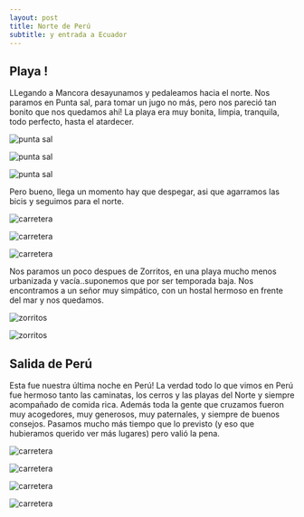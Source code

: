 ```yaml
---
layout: post
title: Norte de Perú
subtitle: y entrada a Ecuador
---
```


## Playa !

LLegando a Mancora desayunamos y pedaleamos hacia el norte. Nos paramos en Punta sal, para tomar un jugo no más, pero nos pareció tan bonito que nos quedamos ahí! La playa era muy bonita, limpia, tranquila, todo perfecto, hasta el atardecer.

![punta sal](https://lh3.googleusercontent.com/xv_KNFryLVIXpxnsx-6cKPyxJCl_lK2PDZsSKhdR8ojuWxtKX2Z22jtH42CE20TG6brVkiTuXwdPcPCtdgonjmiXZ5D4sdNWHXfrnrSMCB50DruESk5xbwltXJrOp4f8ZKxipS0EFyA2PfB4A9SDlthDmZrvomzE-Dl0lih2vMXl0wsuMn-T2YR0aGRd9ha_40KmhqKdpeRjZL0DHbxy8jGASN-Ad2lEhM3nULuN3qUuGD0j0OLAg8hXKga66ZLdlV9425t6hDU4Wz0mkaWL-F8eH1vO4rJNFglDyfb55q1QbEzmqh6CvdcPtKu5X9XCmiEIMD8-qF57DCeRKKgQoVP1ogMEWB5PHFcbOKqq1tYvjCk-8SxbcamNzJU1ujWU4rCua5NQr76zLz1LwJkK_vXxqKQ93YtKmYFojsZx0_gjCBdfd4jPZ9q6yWW1ZADPo4l4piX0B5ItpDqYicSDIRkDEnCph1mJKK4zIqa-BrA_RhaV3HBfD0Ulkt6HAJggLlVskA1Jn9OdfyoRCPI-K91JVOH7RH2f9OYRF4f21ThEY3mwwyJYIg-v6MCODuuDeYDv4BTwrkTBSPcoaIuAC9rgQqNMNjMPdRMCjn2buRwCg9kbTP4O68xRHBzkIubWTlSgDFhQIBNWuwWv8DNzCtrtRHb65MC4Heuz=w1176-h661-no)

![punta sal](https://lh3.googleusercontent.com/wR-DmoXnF1MaXuMtER_DVB7GdJfj81O1RVzSQq6FFHqpoIr6hU5A3nyojYB0BRyobVcu0zX7E9FKYLNHa4tLlXlDYw5ZqM8DQTCxRPYg1XhqgubAA_bIseSIDcIvsAJMpzoJB8wKNBKrkW-E55iMTqv2m6xCy51Wpu3LkyMoAyI2wEj5wEZ1ypwr5eeDBdhy49qkW0N9XwtNZaiffYnAwblHdxx9iora-OdcUXMk6K0LKN_u1a5QM3hnYbxLskH-BhloQ0IQBucOkV2FHQVOeAMjYoxQqjmAUn29uBFHNKneG5w3AS35yGMEF3ZpmCy5ZzPMUwYiaLklY0ni1tVeM0dfOCjyM9sCuromBolem3lmbaEiFO7f7YKiecMgeH9XkuD0Yk-4tuKgSu38-2J9G8TTDBEM0QYejJxaZUVvR6q8DsytXdP8RSaF6Y6vazGkDz5i5--sjomurYKfWNAFtWppfk2z6H76QwkPqzbtn-gRLaRBBrtB10d1jwY14-v-48I3l7CJNaTtXYvWpL2_KqUoIueXO5yh28uZU5_sCU6-yQMZWDKTBZn6PJOMjzlV5kpzoRagtrPfllrdaz91i1Riv6WaFWfetNgvmuWfOU1ubGXCY4IA-C0acgBldMk7--LeIiXEmQlTd_on-sDjyHuRfWuZbDSUrqmm=w1176-h661-no)

![punta sal](https://lh3.googleusercontent.com/uqLxwMjSTABnZRDfEvXE5Hoy9kWVVnTsu4XF-hTQkxItIwspMZx29sCxrTheqVYigtmvC-DO8316syzWdl9LUPaO_PMh9DealhrwkyqS2g623soKObs8wwtN-RNpRCESWP1Avvcrmd_CWGYkBlstvKUNhHXe39a-S1WR1RYfKSGdDevDN3Jr4CzbW4dwUl1asH6mXYBs58Rc9V3VmG156AIDTpLPoLbEyz_7J7FuUsbWNPTwPWSvdo8JmoJDwner8ow-0Rz4NOrGGbS0uOZbiEIRuHgbvoE8g9Rvazm_dfJP1lc7IFwlb-btntUIwi_XtiWcS17ZwJ86WzLnU5CGsTHKFSprtFMhFMVAShWToSmg_DRUvJecUNhxUwZ0cT1tNO2yfUqCvitiqG9yp9ftb9M0I2hPDnoDh85yCBlIJI4ZPJpo9BYbJ_wjqtsOHOJ4jCs9hv4CzAarkqF6kjVqcwFOX9QgjLK3QvyBZmZPQSyufpdx2RCxnjGyFJRaOvpzAm1XkflMiwN6d6K1jJcYVhPn14gv03djLiVjoaYpUdi-r7nI-YMrkOlRdKlevbEGm1J7sLvWLtfQ_u1oREec6m3Kw4lvFqpwGYPIqm2NFos5FoTgKI-Uwid_D0b3oKX_Q0KQp3HVIYR67IJDPlM80LOUYbtung4ePQZ7=w1176-h661-no)

Pero bueno, llega un momento hay que despegar, asi que agarramos las bicis y seguimos para el norte. 

![carretera](https://lh3.googleusercontent.com/KUv2sXzVt3b5rQ1r3JISSseUxgtFhFzucpNdHQ_N6rkZuTkBpWPgFokJNcJyIRKQbbnDIoPEEumY_hc80Y2q6zDRkzIb75hBRsU5q0THYgPe44YvP9TyuI9oJixDFuTmRozMWWQzedYH1hDbD8MwfN52sDxUXV3S91Q9r7LIk6Ft1ElpBAlak32-cCxZsuagEOvKWwqT7T3zwnqaK7BQMh6R3x2O2ltl6zl5VMi73yX4-E-VYjWqHec9pcZs6R01wi3t61M-8PfnRdAsDIqq-w2QZMMgRowIJq3EIhZBFuzzOxN7OS4Hk_NL_de1LT3FhSHE2I16FOuTeEFkLS1S-X-kGiYtqCINgpv2qUowfP8BVbD_moFf3r36J5NToY6wipbCbZvy81rE35iaJhmjyDou_oH4cI7yN8wcAaZ3ntRaIkO_5KJIinr_k7KY1tBCBlXi0kPixAxSHD97EJDQ1q0--GR4-cQLMMVG9LpdOv-BWb2fr7spIaIiPCM4npKV3USN8GMM9663mfjn92xB2lB1A7Q9gnk1gf88OwvHZlwjvBDtW_RfGSxn1Gsi9X--bOLpCMR-yf6Hwj8CkH9sp-nll_0EIOpCNiezemysgKFuNSiyOGDsRk2HhUtdH7kHrOwBKpnFxqwOZHAv3k5T2efVgte5bNisrhk0=w1176-h661-no)

![carretera](https://lh3.googleusercontent.com/t5CkNqgKIoUiwFHiTONB5FS-XeVJA2tirCDvmCN_hFBgB1G3nWFGKkQzkZfo1BGMhkvbDOZ7T0FNE7OYQo8M94wkPVbCJQJ4m59SL-xlS6TEjsI45mSOuxaol5OsEOcLlDhs4TThobIVZj3HS8I6XBw20WUUkBEj_d6FLi_L1ksRanqrNRUMsdaHshwc8CIwFwKTpsBliRmJJ-IKQbrq_oMfQ90SE-KIiPKplgannhGl_921m5f7txUk4OPyft0-IUSpQRZ6I9fBRzUnWQWeSzzK_UpUyasy12igZUM1H6ThSCUVrRy_03DO_9kqCOcENwP_bvjc5lsc1O-efy9Mzy8LWyQjeEYCKk8_rgHJPi_yS8uX3apsNV_Mhpaz4GGoy8mpklV_uPt_-PlFgAFIK7mGfXk7EwB_chfe1OmO8imgXP3JNKmlg52jWN7mDfg9B76KhnFXGGKYbstogo7Y64jVc7G2cqkMOQYboDcDnsfg328BKZT5SKm-6tin0bNHNty6j1HhARmA68ySLsrsJMEFewZ8ZAYarpcE9Le3GNFiNHdg2JHJRLUOsNP0cI3NNoew0injZpWN3MXL7Q3jfilFaVKf1PIk2YLEK49fK0Gr17X-5KsJl5DfN99y43x6lETMnfeZGaHt4hN30FiST46yeTCccEmh5MSL=w1176-h661-no)

![carretera](https://lh3.googleusercontent.com/0xVZVma1_yGK8zSP21cJqC2KHb9bGAYcbIKcTzh92USPbWuvT5XpYcsMrIAsXBUh7Blp7ILidC8xeP7vGFRnhDFaZg5znBQJzWuUH1zzDKkkTYNTHWnaxO1PjOPRoDQ7_PFdXXZ2yA-PABI5OdzRZhvd1GsFq0ZbZZB8N5XLFtqRLK9izXAs9Ka4IBuQjM1qmwrMR2XM672nruhiJspgKKq1o8Is8jIkIzGpr6bWFF_Mq_DyFM61DQegx-cR8_ORtYmIVPPK4s8V5Hosx608olWJUkozDE9Ga0vxiCAEToBfBM66ti3P1ap5XjDpP2zdBZVBUaCJTTNg4IfqDfo8p3FmWo8zHCyUBAMHi8_zBnAgi6XRPlws0oeNjnso9_Vxp-SUp6H7Yf1Rj1cqs6NqPOLUCiD_rM37PlmMIxg_Vs0SZCZHN9xDU28__VaQJ4wrbiNRtv_5GswkT9F6YvUIXj38ja5Bs4tl4FAQhRyxSibQSTAUeN4lSyhiwIe8T6JxtPJqUrxCT3zsRGxubFs4oF9dBIj4F6lJiwZscmIB8dD0QtYr34CapeFS_jB20JAQHdLX8F3eQRY8w7A3KQqcSo1uYsdeFvHR8QvXq5pR-f436IJY4X_DyrjVyKIr3hO9q0SWHxPI1nWc2vq2x265DZpQF5Dxtk_xSsw2=w1176-h661-no)

Nos paramos un poco despues de Zorritos, en una playa mucho menos urbanizada y vacía..suponemos que por ser temporada baja. Nos encontramos a un señor muy simpático, con un hostal hermoso en frente del mar y nos quedamos. 

![zorritos](https://lh3.googleusercontent.com/9DztDhsEN65wm544KAPFC3wFvxGYbeEPxaEhvHh2U7p3OFmQ5BYXzbfaG-N2z-tTVZWi2f3H_Q0eRCttiOd51LpXrBFgjv2me80DoE6AN8zl0vdGcaXqEJAIUXqu4FJ5vt_uEh5Cll2ZdHO5vXbMyhNaR3NSHo9SOECRPv4uB2_IaxdnQHs_VVZkJO-JcMUmy7ZEhsr42bJxy1O76vGW9oGcipgUn8M7FQpvyAUpT6eCEqDCSLhcDCs8a6gPF4-cjDeTScKWDdVX0JrinsLchzkuP9gYpBq_1ApQNadoetnLCFOmXtCYg56iJiTKn--P-RIc-w5G3dRrWypJZZ__9V5clkdvnNkEG7x7huz8CKUs1LR406k_MktUZDtAXT_KCGJ3R_oBnJKIvf7O7l1mZOzpehHReoUi1vhymCsnsByGHhiv3PEBvZlT7JeHdWqLwzzheWfVhIRaipIlHaa4QDd_dze_oJXpOvBJ1AgCoZC2gMZ0kixJNl6ZphY_jfOCKL8fhnrwJ0CdIzXVbYbKFmJEaal2mkVslJ6l3WAv7FJWJfY99PfsVtTjs2jZDVAnO43qdwx3m2U-PSRITW9VOyaJr_0XDS2FhaN7ISAbfb_zexKZfUtGOVo5Gnz1-KIO6EfU9_xQUCe8N-nxJRI2gw7w49un6J-j3cj6=w1176-h661-no)

![zorritos](https://lh3.googleusercontent.com/XNuKfEb3R7Ox_dSO8RIzI1ZdAGgu5er75WIf1Sjd4nnsK_GWctzHhuWzRnmZIYZbuz1fIUdbIwKGNja2bDnCTz180XEhYvlPHSUibGKD0_9jqwhIx3Pfyx8bVRPeaWvjGmRpr1j1fpGk1hSgoLVQHLTBpsg50t3uy34UclMdhcAb9WgnTMD3ABbdgh2Q2F-yjQVgyKp45Yamv4qbfZpcq9L4p4lEn8zWkpm9S2j-l4NBQfLIw2VzpeuD5dkzY9JmFkJn7hsQH6Gl8UKmbbhOltbeUky9D781SvVF4MJfVGVO4gLST_HhO1j9WSI9WjITyco-iAD7kq3wmCSYN_JPa5h0D6LhT9ewLYiCAE8C8D8S2EEfAgO0LQgYUF7NOzGlEYw8C3kssLz8VVC8uFv2OxwrKSGZFMjWYlRpwotR6GM_r6KEXAoydJwv0NGuuIKQi8yVfNC0eHYYk8g411EAUTUAsLUgQ-Ht2OPktU0gIElYYRJn0-ghm99qvvdNH_Moarh6Cxo5OLYwaIkX9LadaePn_6it2qgXvqx7Z2MyUBtL89M7dP7S6E54iuHtLJRsyt_FFI6_ATVUazbu0w-6eqNjDnMS_4lY1WrXntICJAqh0Tp2vPaJAk8tAsxmJplcTamlzytDN8v2CPZZQYeU92mTMfA3zjEDq4-5=w882-h661-no)

## Salida de Perú

Esta fue nuestra última noche en Perú! La verdad todo lo que vimos en Perú fue hermoso tanto las caminatas, los cerros y las playas del Norte y siempre acompañado de comida rica. Además toda la gente que cruzamos fueron muy acogedores, muy generosos, muy paternales, y siempre de buenos consejos. Pasamos mucho más tiempo que lo previsto (y eso que hubieramos querido ver más lugares) pero valió la pena.

![carretera](https://lh3.googleusercontent.com/8KbPJ8OmSGKGYIxZnhMZI_1NIxhEWOIo1Xdz02FZKCLU8Pwh3Nb_Uu9_TH4PmNR6YxECrvIYaXkPu3x5IFYcLwuz5WU8P6vcHrKIGZny6-mZ4IQebXG9O5IVONKXsb_YXPUY8y6C8SVCxTio00AqgWGKVQayiGYImbdzX8nKg2XpJBMKuq2DnPgkZzyVN0aPazxMuU2hIK8GRg4xl-goj0vSOvVgXaEssHvEntuIpo4AwTCFr0mvP_9yU_p5xmAsZg2ZKSOm18Amy0XPUrRyqiove9ybjs63WAD0CFK0eDQkNtY46ZlCn9NTUlQxXRvH1txH0YM9CqB1C5Nikx7IGmoRTd6vZiM3j7zHcgFfo0NgdHI-wYyVy2nljahLrS1hhd1wjZRV1mtUaTsMyOHthOmVST0YhZJ8ssVJVeLuQOjeWa0FYf56QS2e-3kHGX36rTgNH99BEdFKh67_zlfC0uTvKoHg8NRVvGsRwW8kADqacTxC3tFmP-KyaZ-bTrPkSLGXOFADtwbII6AJ6Pfy-KcpP-5S8qFjk_Ffw6DFhDZH6EibBALzaw9JgpWMzB1s8dde9PGZlJKugBD8-pM74zNVRjWLebr4Z0V3jcVUI0bDSDKoiy1fA3roXb2sTtF1H1TJ_eRrUpVdlIilS9TKIvWmhzdO1m7Y1mdy=w1176-h661-no)

![carretera](https://lh3.googleusercontent.com/aDzDa5lTpO3bC8hlcUQjjvONTnvn9GWq3SyKB-aUyy4UHE0q_qI8NsrQ7b8gJixiGi7MTX8EiO1bysZSwzYNxPBVKgE2GCsQIk6T_woegE2_ZbsmYEOeYNL9H3enlZs1Lnl_SHxOtok0mWNFcXip0rJzagakiz5apJZTdo_6lxFduYooQA53cGLIPvT_jGyMpqoJyYWppOMWD4gqFYNR7dz4I5wger6Le7QltRO_kwVSTYAshJ0k8fjiQ2e7lhR7pt66G2792YJClLABrF1RGnWGfOiXvR53FcnBL2FJurmL9ZQqvr_zitc4-sE3eryUcxynlWlBbhAaKlSVc83XaWv4rp5N-RnIMVJDSxz8NzqVHRAfmN37gTUDKMPHEqZDjTiP0BCjoYZ1mF3UEeWh4LpbUl6B3VP0YwoIDFe_zrO6AS9p45EOTcIMnWRyZuarM95mNPny6eoXikvrkHjYQhIcwHOkVr8FM91wNQf54yg1eXal7haPVLoe9sy3CruxJbJB5LXJvYuayNqgjooZQg_GK3q8cjPANL_zJ-y1Zg_j-6P1IP67FtdPAz9gE64_gZCqbGhQhzUdLC2bCrn9oxAZOxVGHG_YkfjPB3Go7-wHc3p1DBYd6gUXYji3lFl0Txkp89oy73KhuKP_WPaUUaXHcz6CRdhznCM_=w1176-h661-no)

![carretera](https://lh3.googleusercontent.com/pvzPT97bhXWt1-tEbAI5pAnUum6SCFj5t3nz2BS_YRAdO9OoxMfVpdyZCne7VLWm5eN7T2rSc8ngBtyAg2rxnYifUi88sEpyw_aXtZfvToVtOBBDiqWxyJsm-2KTD2PBi71sUOHN_mOGB1h_ZqL93GovqEQyEzNtp1biDTmIS97OzvkHy8VQVnifIzi5jwxbG-pHOVdktqausjHz0YjVFSRg850tJYh-624cwkB1lfxP6GjTq8675mjScKF7OXdhebYXq7jv8mPuAeqxINHBWuJjnZFWqj3Gb_bmyt-Kgmap3sl00-F-FEGNhC9EXZxMKkIvn-WqvBTT12YB1A9EzbwlL4e98hfk439QeEmOrGIum-hzZYi2g-nR2Qm7CrOfk7Tseio-B0uLR_z4s3AU4aIe4--4rRRWXMtowSXRA5WhRh8B1ZA81nnPy5iRkoeK60_XBgp74uxTZPOYzLRmJXtb9Bv5QFb6HoiYIEGau20-_HE-y3o1_vprJx4rkgRfdeQoUx3GQyQ_AuHRdknll_yb12tckzjEJoiTl7TnsdA4gzU0fBBthJaye4oiuBec6Y1SeV_A-9b1HKYN_f6tS2jlf195azGgzBHPQ4xiiHDUvculFDxKBTGIMnSaKIlHURQQMJ4Pm24oq-WmG8WOEXHMdtRx5ZutjHnz=w1176-h661-no)

![carretera](https://lh3.googleusercontent.com/Zw17uk5MGi1KSmzEcry5lTJJ_rvIjCcTHZz24wTbRucO8UfKl2pEbSvl5mAcsNomrSWR-8eYqamDswRlCvrHGpHFlJkwOcL9200GJExy_4Es-TXDPaiiniPGRXD96WaXzXjrfLM5uNkCJ7PuQhGNRgRh7XPNgangYj88QcJhDdFzpbxFX0y6bGmAQOcYaxEgrR40ZGGZ2ucSLPrWUBZgT4KLCFjZPGVdN5iO6YSpRDUrPZ1hhvYfwmqiilzwQSnHP22fh-I9HYYnZcvaadexFQZhwc3Cv1kPi8gQ1HcRgvcZDZ3OcReU5RgKVumNJJFhjpzMd_bl2bkDhb-eeE7xnjUoThADz9W4uDf2_LZV5tKblyykEKYYSd4qrmLtKxW9i6DJozVymCNNj3qPH82pOisHoUiQMAsOR4qGGccq-UXkIq6wST1iX4qPBiZ_RdohBwlfr7btmvZndRLz2rJxWhaxBkjT60IpdlQwnFogB1UVzch8BdgkFVk8_F0nFgdGh2FbQgdO2PgP-UJXxqZMX6BX_bLqHxmOHhu0DL0d1n5h3b274FiJEhfDP4L8_RyDwCQF_AXLii6c-Pqoz2IU3tk_6axGQsebSGE_MrzbsyGx4jTFFBNrl_4uBAAPhOAXqSz-a6QrGkS9-VvXHheh-kI3TLfFSWrHeLs0=w1176-h661-no)


